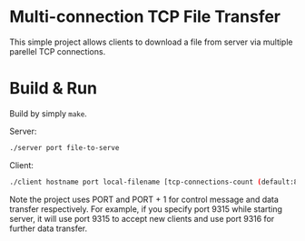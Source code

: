 # Multi-connection TCP File Transfer

This simple project allows clients to download a file from server via multiple parellel TCP connections.

# Build & Run

Build by simply `make`.

Server:

```bash
./server port file-to-serve
```

Client:

```bash
./client hostname port local-filename [tcp-connections-count (default:8)]
```

Note the project uses PORT and PORT + 1 for control message and data transfer respectively. For example, if you specify port 9315 while starting server, it will use port 9315 to accept new clients and use port 9316 for further data transfer.
